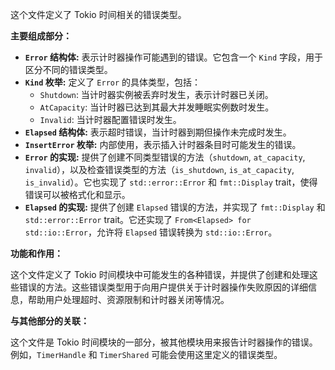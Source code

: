 这个文件定义了 Tokio 时间相关的错误类型。

**主要组成部分：**

*   **`Error` 结构体:**  表示计时器操作可能遇到的错误。它包含一个 `Kind` 字段，用于区分不同的错误类型。
*   **`Kind` 枚举:**  定义了 `Error` 的具体类型，包括：
    *   `Shutdown`:  当计时器实例被丢弃时发生，表示计时器已关闭。
    *   `AtCapacity`:  当计时器已达到其最大并发睡眠实例数时发生。
    *   `Invalid`: 当计时器配置错误时发生。
*   **`Elapsed` 结构体:**  表示超时错误，当计时器到期但操作未完成时发生。
*   **`InsertError` 枚举:** 内部使用，表示插入计时器条目时可能发生的错误。
*   **`Error` 的实现:**  提供了创建不同类型错误的方法（`shutdown`, `at_capacity`, `invalid`），以及检查错误类型的方法（`is_shutdown`, `is_at_capacity`, `is_invalid`）。它也实现了 `std::error::Error` 和 `fmt::Display` trait，使得错误可以被格式化和显示。
*   **`Elapsed` 的实现:**  提供了创建 `Elapsed` 错误的方法，并实现了 `fmt::Display` 和 `std::error::Error` trait。它还实现了 `From<Elapsed> for std::io::Error`，允许将 `Elapsed` 错误转换为 `std::io::Error`。

**功能和作用：**

这个文件定义了 Tokio 时间模块中可能发生的各种错误，并提供了创建和处理这些错误的方法。这些错误类型用于向用户提供关于计时器操作失败原因的详细信息，帮助用户处理超时、资源限制和计时器关闭等情况。

**与其他部分的关联：**

这个文件是 Tokio 时间模块的一部分，被其他模块用来报告计时器操作的错误。例如，`TimerHandle` 和 `TimerShared` 可能会使用这里定义的错误类型。
